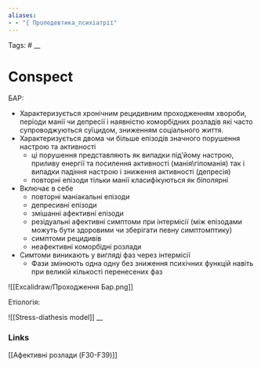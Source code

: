 ```yaml
---
aliases: 
- - "{ Пропедевтика_психіатрії"
---
```

Tags: #
__
# Conspect

БАР: 
- Характеризується хронічним рецидивним проходженням хвороби, періоди манії чи депресії і наявністю коморбідних розладів які часто супроводжуються суїцидом, зниженням соціального життя.
- Характеризується двома чи більше епізодів значного порушення настрою та активності 
	- ці порушення представляють як випадки під'йому настрою, приливу енергії та посилення активності (манія\гіпоманія) так і випадки падіння настрою і зниження активності (депресія)
	- повторні епізоди тільки манії класифікуються як біполярні
- Включає в себе
	- повторні маніакальні епізоди
	- депресивні епізоди
	- змішанні афективні епізоди
	- резідуальні афективні симптоми при інтермісії (між епізодами можуть бути здоровими чи зберігати певну симптомптику)
	- симптоми рецидивів
	- неафективні коморбідні розлади
- Симтоми виникають у вигляді фаз через інтермісії
	- Фази змінюють одна одну без зниження психічних функцій навіть при великій кількості перенесених фаз

![[Excalidraw/Проходження Бар.png]]



Етіологія: 

![[Stress-diathesis model]]
__
### Links
[[Афективні розлади (F30-F39)]]